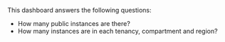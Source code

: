 This dashboard answers the following questions:

- How many public instances are there?
- How many instances are in each tenancy, compartment and region?
